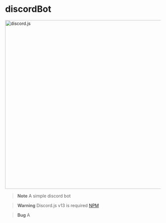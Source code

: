 # discordBot
<a href="https://discord.js.org"><img src="https://discord.js.org/static/logo.svg" width="546" alt="discord.js" /></a> <br>

> **Note**
> A simple discord bot

> **Warning**
> Discord.js v13 is required [NPM](https://www.npmjs.com/package/discord.js)

> **Bug**
> A
